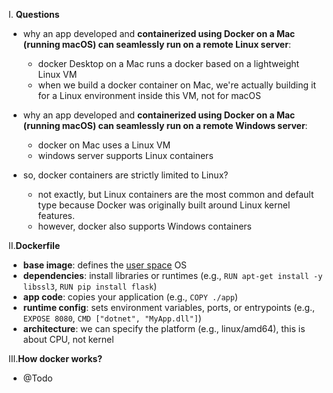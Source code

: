 I. **Questions**
- why an app developed and **containerized using Docker on a Mac (running macOS) can seamlessly run on a remote Linux server**:
  - docker Desktop on a Mac runs a docker based on a lightweight Linux VM
  - when we build a docker container on Mac, we're actually building it for a Linux environment inside this VM, not for macOS
 
- why an app developed and **containerized using Docker on a Mac (running macOS) can seamlessly run on a remote Windows server**:
  - docker on Mac uses a Linux VM
  - windows server supports Linux containers

- so, docker containers are strictly limited to Linux?
  - not exactly, but Linux containers are the most common and default type because Docker was originally built around Linux kernel features.
  - however, docker also supports Windows containers

II.**Dockerfile**
- **base image**: defines the [user space]() OS
- **dependencies**: install libraries or runtimes (e.g., `RUN apt-get install -y libssl3`, `RUN pip install flask`)
- **app code**: copies your application (e.g., `COPY ./app`)
- **runtime config**: sets environment variables, ports, or entrypoints (e.g., `EXPOSE 8080`, `CMD ["dotnet", "MyApp.dll"]`)
- **architecture**: we can specify the platform (e.g., linux/amd64), this is about CPU, not kernel


III.**How docker works?**
- @Todo
